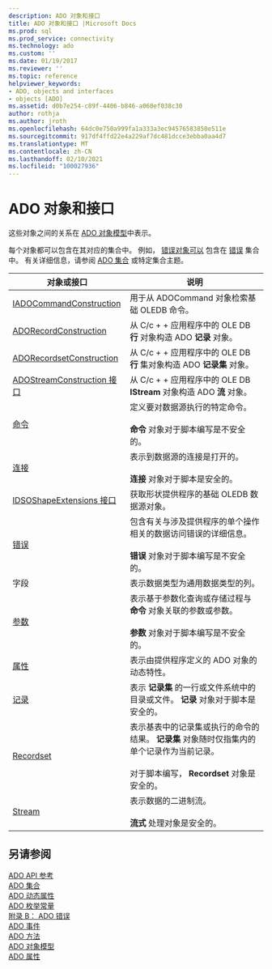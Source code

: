 ```yaml
---
description: ADO 对象和接口
title: ADO 对象和接口 |Microsoft Docs
ms.prod: sql
ms.prod_service: connectivity
ms.technology: ado
ms.custom: ''
ms.date: 01/19/2017
ms.reviewer: ''
ms.topic: reference
helpviewer_keywords:
- ADO, objects and interfaces
- objects [ADO]
ms.assetid: d0b7e254-c89f-4406-b846-a060ef038c30
author: rothja
ms.author: jroth
ms.openlocfilehash: 64dc0e750a999fa1a333a3ec94576583850e511e
ms.sourcegitcommit: 917df4ffd22e4a229af7dc481dcce3ebba0aa4d7
ms.translationtype: MT
ms.contentlocale: zh-CN
ms.lasthandoff: 02/10/2021
ms.locfileid: "100027936"
---
```

# <a name="ado-objects-and-interfaces"></a>ADO 对象和接口
这些对象之间的关系在 [ADO 对象模型](./ado-object-model.md)中表示。  
  
 每个对象都可以包含在其对应的集合中。 例如， [错误对象可以](./error-object.md) 包含在 [错误](./errors-collection-ado.md) 集合中。 有关详细信息，请参阅 [ADO 集合](./ado-collections.md) 或特定集合主题。  
  
|对象或接口|说明|  
|-|-|  
|[IADOCommandConstruction](/previous-versions/windows/desktop/aa965677(v=vs.85))|用于从 ADOCommand 对象检索基础 OLEDB 命令。|  
|[ADORecordConstruction](./adorecordconstruction-interface.md)|从 C/c + + 应用程序中的 OLE DB **行** 对象构造 ADO **记录** 对象。|  
|[ADORecordsetConstruction](./adorecordsetconstruction-interface.md)|从 C/c + + 应用程序中的 OLE DB **行** 集对象构造 ADO **记录集** 对象。|  
|[ADOStreamConstruction 接口](./adostreamconstruction-interface.md)|从 C/c + + 应用程序中的 OLE DB **IStream** 对象构造 ADO **流** 对象。|  
|[命令](./command-object-ado.md)|定义要对数据源执行的特定命令。<br /><br /> **命令** 对象对于脚本编写是不安全的。|  
|[连接](./connection-object-ado.md)|表示到数据源的连接是打开的。<br /><br /> **连接** 对象对于脚本是安全的。|  
|[IDSOShapeExtensions 接口](./idsoshapeextensions-interface.md)|获取形状提供程序的基础 OLEDB 数据源对象。|  
|[错误](./error-object.md)|包含有关与涉及提供程序的单个操作相关的数据访问错误的详细信息。<br /><br /> **错误** 对象对于脚本编写是不安全的。|  
|字段|表示数据类型为通用数据类型的列。|  
|[参数](./parameter-object.md)|表示基于参数化查询或存储过程与 **命令** 对象关联的参数或参数。<br /><br /> **参数** 对象对于脚本编写是不安全的。|  
|[属性](./property-object-ado.md)|表示由提供程序定义的 ADO 对象的动态特性。|  
|[记录](./record-object-ado.md)|表示 **记录集** 的一行或文件系统中的目录或文件。 **记录** 对象对于脚本是安全的。|  
|[Recordset](./recordset-object-ado.md)|表示基表中的记录集或执行的命令的结果。 **记录集** 对象随时仅指集内的单个记录作为当前记录。<br /><br /> 对于脚本编写， **Recordset** 对象是安全的。|  
|[Stream](./stream-object-ado.md)|表示数据的二进制流。<br /><br /> **流式** 处理对象是安全的。|  
  
## <a name="see-also"></a>另请参阅  
 [ADO API 参考](./ado-api-reference.md)   
 [ADO 集合](./ado-collections.md)   
 [ADO 动态属性](./ado-dynamic-properties.md)   
 [ADO 枚举常量](./ado-enumerated-constants.md)   
 [附录 B： ADO 错误](../../guide/appendixes/appendix-b-ado-errors.md)   
 [ADO 事件](./ado-events.md)   
 [ADO 方法](./ado-methods.md)   
 [ADO 对象模型](./ado-object-model.md)   
 [ADO 属性](./ado-properties.md)